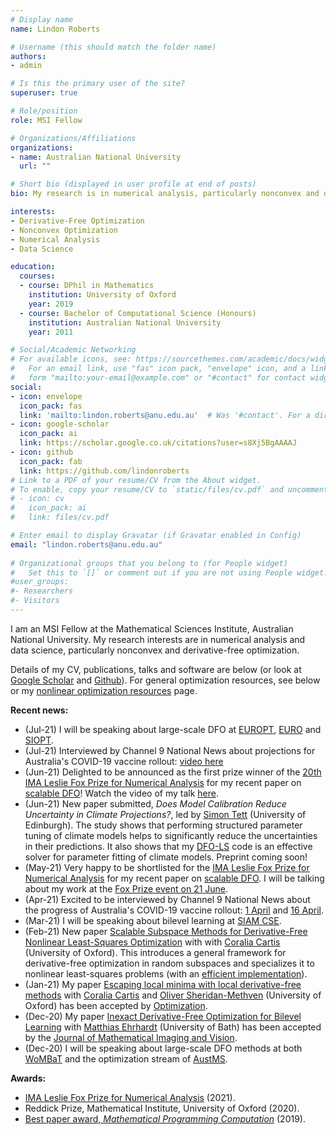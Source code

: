 ```yaml
---
# Display name
name: Lindon Roberts

# Username (this should match the folder name)
authors:
- admin

# Is this the primary user of the site?
superuser: true

# Role/position
role: MSI Fellow

# Organizations/Affiliations
organizations:
- name: Australian National University
  url: ""

# Short bio (displayed in user profile at end of posts)
bio: My research is in numerical analysis, particularly nonconvex and derivative-free optimization.

interests:
- Derivative-Free Optimization
- Nonconvex Optimization
- Numerical Analysis
- Data Science

education:
  courses:
  - course: DPhil in Mathematics
    institution: University of Oxford
    year: 2019
  - course: Bachelor of Computational Science (Honours)
    institution: Australian National University
    year: 2011

# Social/Academic Networking
# For available icons, see: https://sourcethemes.com/academic/docs/widgets/#icons
#   For an email link, use "fas" icon pack, "envelope" icon, and a link in the
#   form "mailto:your-email@example.com" or "#contact" for contact widget.
social:
- icon: envelope
  icon_pack: fas
  link: 'mailto:lindon.roberts@anu.edu.au'  # Was '#contact'. For a direct email link, use "mailto:test@example.org".
- icon: google-scholar
  icon_pack: ai
  link: https://scholar.google.co.uk/citations?user=s8Xj5BgAAAAJ
- icon: github
  icon_pack: fab
  link: https://github.com/lindonroberts
# Link to a PDF of your resume/CV from the About widget.
# To enable, copy your resume/CV to `static/files/cv.pdf` and uncomment the lines below.  
# - icon: cv
#   icon_pack: ai
#   link: files/cv.pdf

# Enter email to display Gravatar (if Gravatar enabled in Config)
email: "lindon.roberts@anu.edu.au"
  
# Organizational groups that you belong to (for People widget)
#   Set this to `[]` or comment out if you are not using People widget.  
#user_groups:
#- Researchers
#- Visitors
---
```


I am an MSI Fellow at the Mathematical Sciences Institute, Australian National University. My research interests are in numerical analysis and data science, particularly nonconvex and derivative-free optimization. 

Details of my CV, publications, talks and software are below (or look at [Google Scholar](https://scholar.google.co.uk/citations?user=s8Xj5BgAAAAJ) and [Github](https://github.com/lindonroberts)). For general optimization resources, see below or my [nonlinear optimization resources](opt/) page.

**Recent news:**

- (Jul-21) I will be speaking about large-scale DFO at [EUROPT](https://europt2021.sciencesconf.org/), [EURO](https://euro2021athens.com/) and [SIOPT](https://www.siam.org/conferences/cm/conference/op21).
- (Jul-21) Interviewed by Channel 9 National News about projections for Australia's COVID-19 vaccine rollout: [video here](https://www.youtube.com/watch?v=9CHHjuBWOXs)
- (Jun-21) Delighted to be announced as the first prize winner of the [20th IMA Leslie Fox Prize for Numerical Analysis](https://ima.org.uk/awards-medals/ima-leslie-fox-prize-numerical-analysis/) for my recent paper on [scalable DFO](https://arxiv.org/abs/2102.12016)! Watch the video of my talk [here](https://www.youtube.com/watch?v=CS2QBTwR8-4).
- (Jun-21) New paper submitted, *Does Model Calibration Reduce Uncertainty in Climate Projections?*, led by [Simon Tett](https://www.research.ed.ac.uk/en/persons/simon-tett) (University of Edinburgh). The study shows that performing structured parameter tuning of climate models helps to significantly reduce the uncertainties in their predictions. It also shows that my [DFO-LS](https://github.com/numericalalgorithmsgroup/dfols) code is an effective solver for parameter fitting of climate models. Preprint coming soon!
- (May-21) Very happy to be shortlisted for the [IMA Leslie Fox Prize for Numerical Analysis](https://ima.org.uk/awards-medals/ima-leslie-fox-prize-numerical-analysis/) for my recent paper on [scalable DFO](https://arxiv.org/abs/2102.12016). I will be talking about my work at the [Fox Prize event on 21 June](https://ima.org.uk/16899/20th-ima-leslie-fox-prize-event/).
- (Apr-21) Excited to be interviewed by Channel 9 National News about the progress of Australia's COVID-19 vaccine rollout: [1 April](https://youtube.com/watch?v=OfWOTrvRFHg) and [16 April](https://www.youtube.com/watch?v=puN9aKbcvys).
- (Mar-21) I will be speaking about bilevel learning at [SIAM CSE](https://www.siam.org/conferences/cm/conference/cse21).
- (Feb-21) New paper [Scalable Subspace Methods for Derivative-Free Nonlinear Least-Squares Optimization](https://arxiv.org/abs/2102.12016) with with [Coralia Cartis](http://people.maths.ox.ac.uk/cartis/) (University of Oxford). This introduces a general framework for derivative-free optimization in random subspaces and specializes it to nonlinear least-squares problems (with an [efficient implementation](https://github.com/numericalalgorithmsgroup/dfbgn)). 
- (Jan-21) My paper [Escaping local minima with local derivative-free methods](https://arxiv.org/abs/1812.11343) with [Coralia Cartis](http://people.maths.ox.ac.uk/cartis/) and [Oliver Sheridan-Methven](https://www.maths.ox.ac.uk/people/oliver.sheridan-methven) (University of Oxford) has been accepted by [Optimization](https://www.tandfonline.com/toc/gopt20/current).
- (Dec-20) My paper [Inexact Derivative-Free Optimization for Bilevel Learning](https://arxiv.org/abs/2006.12674) with [Matthias Ehrhardt](https://mehrhardt.github.io/) (University of Bath) has been accepted by the [Journal of Mathematical Imaging and Vision](https://www.springer.com/journal/10851).
- (Dec-20) I will be speaking about large-scale DFO methods at both [WoMBaT](https://wombat.mocao.org/) and the optimization stream of [AustMS](https://austms.org.au/meetings/annual-conferences/2020-austms-meeting/). 

**Awards:**

- [IMA Leslie Fox Prize for Numerical Analysis](https://ima.org.uk/awards-medals/ima-leslie-fox-prize-numerical-analysis/) (2021).
- Reddick Prize, Mathematical Institute, University of Oxford (2020).
- [Best paper award, *Mathematical Programming Computation*](https://www.springer.com/journal/12532/updates/17226372) (2019).